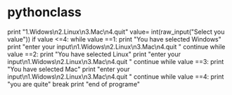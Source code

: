 # pythonclass


print "1.Widows\n2.Linux\n3.Mac\n4.quit"
value= int(raw_input("Select you value"))
if value <=4:
    while value ==1:
        print "You have selected Windows"
        print "enter your input\n1.Widows\n2.Linux\n3.Mac\n4.quit "
        continue
    while value ==2:
        print "You have selected Linux"
        print "enter your input\n1.Widows\n2.Linux\n3.Mac\n4.quit "
        continue
    while value ==3:
        print "You have selected Mac"
        print "enter your input\n1.Widows\n2.Linux\n3.Mac\n4.quit "
        continue
    while value ==4:
        print "you are quite"
        break
print "end of programe"

